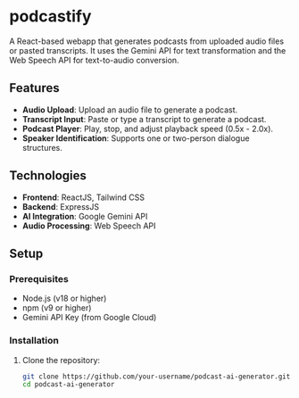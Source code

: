 # podcastify

A React-based webapp that generates podcasts from uploaded audio files or pasted transcripts. It uses the Gemini API for text transformation and the Web Speech API for text-to-audio conversion.

## Features

- **Audio Upload**: Upload an audio file to generate a podcast.
- **Transcript Input**: Paste or type a transcript to generate a podcast.
- **Podcast Player**: Play, stop, and adjust playback speed (0.5x - 2.0x).
- **Speaker Identification**: Supports one or two-person dialogue structures.

## Technologies

- **Frontend**: ReactJS, Tailwind CSS
- **Backend**: ExpressJS
- **AI Integration**: Google Gemini API
- **Audio Processing**: Web Speech API

## Setup

### Prerequisites

- Node.js (v18 or higher)
- npm (v9 or higher)
- Gemini API Key (from Google Cloud)

### Installation

1. Clone the repository:
   ```bash
   git clone https://github.com/your-username/podcast-ai-generator.git
   cd podcast-ai-generator
   ```
